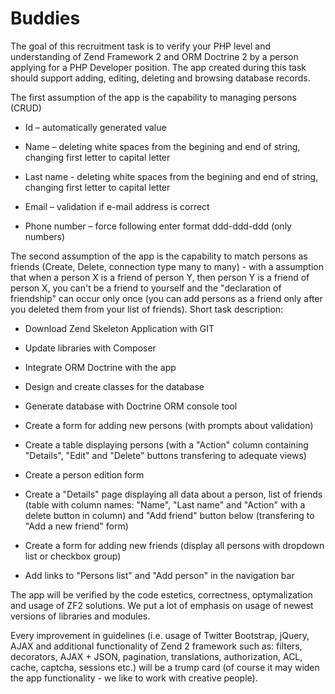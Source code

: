 Buddies
===

The goal of this recruitment task is to verify your PHP level and understanding of Zend Framework 2 and ORM Doctrine 2 by a person applying for a PHP Developer position. The app created during this task should support adding, editing, deleting and browsing database records.

The first assumption of the app is the capability to managing persons (CRUD)

* Id – automatically generated value

* Name – deleting white spaces from the begining and end of string, changing first letter to capital letter

* Last name - deleting white spaces from the begining and end of string, changing first letter to capital letter

* Email – validation if e-mail address is correct

* Phone number – force following enter format ddd-ddd-ddd (only numbers)

The second assumption of the app is the capability to match persons as friends (Create, Delete, connection type many to many) - with a assumption that when a person X is a friend of person Y, then person Y is a friend of person X, you can't be a friend to yourself and the "declaration of friendship" can occur only once (you can add persons as a friend only after you deleted them from your list of friends). Short task description:

* Download Zend Skeleton Application with GIT

* Update libraries with Composer

* Integrate ORM Doctrine with the app

* Design and create classes for the database

* Generate database with Doctrine ORM console tool

* Create a form for adding new persons (with prompts about validation)

* Create a table displaying persons (with a "Action" column containing "Details", "Edit" and "Delete" buttons transfering to adequate views)

* Create a person edition form

* Create a "Details" page displaying all data about a person, list of friends (table with column names: "Name", "Last name" and "Action" with a delete button in column) and "Add friend" button below (transfering to "Add a new friend" form)

* Create a form for adding new friends (display all persons with dropdown list or checkbox group)

* Add links to "Persons list" and "Add person" in the navigation bar

The app will be verified by the code estetics, correctness, optymalization and usage of ZF2 solutions. We put a lot of emphasis on usage of newest versions of libraries and modules.

Every improvement in guidelines (i.e. usage of Twitter Bootstrap, jQuery, AJAX and additional functionality of Zend 2 framework such as: filters, decorators, AJAX + JSON, pagination, translations, authorization, ACL, cache, captcha, sessions etc.) will be a trump card (of course it may widen the app functionality - we like to work with creative people).
